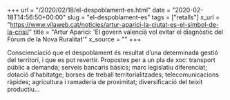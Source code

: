 +++
url = "/2020/02/18/el-despoblament-es.html"
date = "2020-02-18T14:56:50+00:00"
slug = "el-despoblament-es"
tags = ["retalls"]
x_url = "https://www.vilaweb.cat/noticies/artur-aparici-la-ciutat-es-el-simbol-de-la-crisi/"
title = "Artur Aparici: 'El govern valencià vol evitar el diagnòstic del Fòrum de la Nova Ruralitat'"
x_source = ""
+++


Conscienciació que el despoblament és resultat d’una determinada gestió del territori, i que es pot revertir. Propostes per a un pla de xoc: transport públic a demanda; serveis bancaris bàsics; marc legislatiu diferenciat; dotació d’habitatge; borses de treball territorialitzades; telecomunicacions ràpides; agricultura i ramaderia de proximitat; diversificació del teixit productiu…
